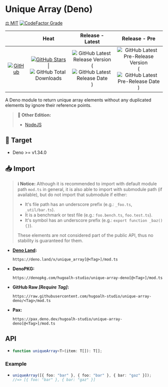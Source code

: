 # Unique Array (Deno)

[⚖️ MIT](./LICENSE.md)
[![CodeFactor Grade](https://img.shields.io/codefactor/grade/github/hugoalh-studio/unique-array-deno?label=Grade&logo=codefactor&logoColor=ffffff&style=flat-square "CodeFactor Grade")](https://www.codefactor.io/repository/github/hugoalh-studio/unique-array-deno)

|  | **Heat** | **Release - Latest** | **Release - Pre** |
|:-:|:-:|:-:|:-:|
| [![GitHub](https://img.shields.io/badge/GitHub-181717?logo=github&logoColor=ffffff&style=flat-square "GitHub")](https://github.com/hugoalh-studio/unique-array-deno) | [![GitHub Stars](https://img.shields.io/github/stars/hugoalh-studio/unique-array-deno?label=&logoColor=ffffff&style=flat-square "GitHub Stars")](https://github.com/hugoalh-studio/unique-array-deno/stargazers) \| ![GitHub Total Downloads](https://img.shields.io/github/downloads/hugoalh-studio/unique-array-deno/total?label=&style=flat-square "GitHub Total Downloads") | ![GitHub Latest Release Version](https://img.shields.io/github/release/hugoalh-studio/unique-array-deno?sort=semver&label=&style=flat-square "GitHub Latest Release Version") (![GitHub Latest Release Date](https://img.shields.io/github/release-date/hugoalh-studio/unique-array-deno?label=&style=flat-square "GitHub Latest Release Date")) | ![GitHub Latest Pre-Release Version](https://img.shields.io/github/release/hugoalh-studio/unique-array-deno?include_prereleases&sort=semver&label=&style=flat-square "GitHub Latest Pre-Release Version") (![GitHub Latest Pre-Release Date](https://img.shields.io/github/release-date-pre/hugoalh-studio/unique-array-deno?label=&style=flat-square "GitHub Latest Pre-Release Date")) |

A Deno module to return unique array elements without any duplicated elements by ignore their reference points.

> **🔗 Other Edition:**
>
> - [NodeJS](https://github.com/hugoalh-studio/unique-array-nodejs)

## 🎯 Target

- Deno >= v1.34.0

## 📥 Import

> **ℹ️ Notice:** Although it is recommended to import with default module path `mod.ts` in general, it is also able to import with submodule path (if available), but do not import that submodule if either:
>
> - It's file path has an underscore prefix (e.g.: `_foo.ts`, `_util/bar.ts`).
> - It is a benchmark or test file (e.g.: `foo.bench.ts`, `foo.test.ts`).
> - It's symbol has an underscore prefix (e.g.: `export function _baz() {}`).
>
> These elements are not considered part of the public API, thus no stability is guaranteed for them.

- **[Deno Land](https://deno.land/x/unique_array):**
  ```
  https://deno.land/x/unique_array[@<Tag>]/mod.ts
  ```
- **DenoPKG:**
  ```
  https://denopkg.com/hugoalh-studio/unique-array-deno[@<Tag>]/mod.ts
  ```
- **GitHub Raw *\[Require Tag\]*:**
  ```
  https://raw.githubusercontent.com/hugoalh-studio/unique-array-deno/<Tag>/mod.ts
  ```
- **Pax:**
  ```
  https://pax.deno.dev/hugoalh-studio/unique-array-deno[@<Tag>]/mod.ts
  ```

## API

- ```ts
  function uniqueArray<T>(item: T[]): T[];
  ```

### Example

- ```ts
  uniqueArray([{ foo: "bar" }, { foo: "bar" }, { bar: "gaz" }]);
  //=> [{ foo: "bar" }, { bar: "gaz" }]
  ```
